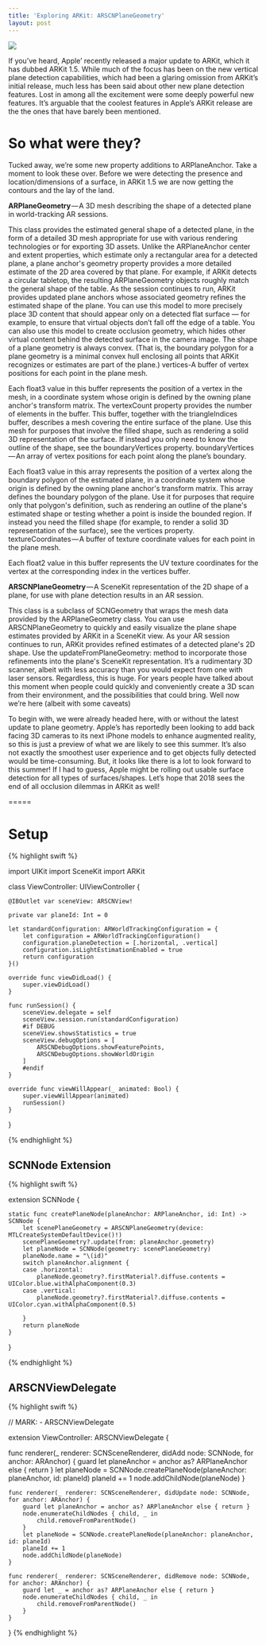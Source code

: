```yaml
---
title: 'Exploring ARKit: ARSCNPlaneGeometry'
layout: post
---
```


![](/assets/scan.gif)

If you’ve heard, Apple’ recently released a major update to ARKit, which it has dubbed ARKit 1.5. While much of the focus has been on the new vertical plane detection capabilities, which had been a glaring omission from ARKit’s initial release, much less has been said about other new plane detection features. Lost in among all the excitement were some deeply powerful new features. It’s arguable that the coolest features in Apple’s ARKit release are the the ones that have barely been mentioned.

# So what were they?

Tucked away, we’re some new property additions to ARPlaneAnchor. Take a moment to look these over. Before we were detecting the presence and location/dimensions of a surface, in ARKit 1.5 we are now getting the contours and the lay of the land.

**ARPlaneGeometry** — A 3D mesh describing the shape of a detected plane in world-tracking AR sessions.

This class provides the estimated general shape of a detected plane, in the form of a detailed 3D mesh appropriate for use with various rendering technologies or for exporting 3D assets.
Unlike the ARPlaneAnchor center and extent properties, which estimate only a rectangular area for a detected plane, a plane anchor's geometry property provides a more detailed estimate of the 2D area covered by that plane. For example, if ARKit detects a circular tabletop, the resulting ARPlaneGeometry objects roughly match the general shape of the table. As the session continues to run, ARKit provides updated plane anchors whose associated geometry refines the estimated shape of the plane.
You can use this model to more precisely place 3D content that should appear only on a detected flat surface — for example, to ensure that virtual objects don’t fall off the edge of a table. You can also use this model to create occlusion geometry, which hides other virtual content behind the detected surface in the camera image.
The shape of a plane geometry is always convex. (That is, the boundary polygon for a plane geometry is a minimal convex hull enclosing all points that ARKit recognizes or estimates are part of the plane.)
vertices-A buffer of vertex positions for each point in the plane mesh.

Each float3 value in this buffer represents the position of a vertex in the mesh, in a coordinate system whose origin is defined by the owning plane anchor's transform matrix.
The vertexCount property provides the number of elements in the buffer.
This buffer, together with the triangleIndices buffer, describes a mesh covering the entire surface of the plane. Use this mesh for purposes that involve the filled shape, such as rendering a solid 3D representation of the surface. If instead you only need to know the outline of the shape, see the boundaryVertices property.
boundaryVertices — An array of vertex positions for each point along the plane’s boundary.

Each float3 value in this array represents the position of a vertex along the boundary polygon of the estimated plane, in a coordinate system whose origin is defined by the owning plane anchor's transform matrix.
This array defines the boundary polygon of the plane. Use it for purposes that require only that polygon's definition, such as rendering an outline of the plane's estimated shape or testing whether a point is inside the bounded region. If instead you need the filled shape (for example, to render a solid 3D representation of the surface), see the vertices property.
textureCoordinates — A buffer of texture coordinate values for each point in the plane mesh.

Each float2 value in this buffer represents the UV texture coordinates for the vertex at the corresponding index in the vertices buffer.

**ARSCNPlaneGeometry** — A SceneKit representation of the 2D shape of a plane, for use with plane detection results in an AR session.

This class is a subclass of SCNGeometry that wraps the mesh data provided by the ARPlaneGeometry class. You can use ARSCNPlaneGeometry to quickly and easily visualize the plane shape estimates provided by ARKit in a SceneKit view.
As your AR session continues to run, ARKit provides refined estimates of a detected plane's 2D shape. Use the updateFromPlaneGeometry: method to incorporate those refinements into the plane's SceneKit representation.
It’s a rudimentary 3D scanner, albeit with less accuracy than you would expect from one with laser sensors.
Regardless, this is huge. For years people have talked about this moment when people could quickly and conveniently create a 3D scan from their environment, and the possibilities that could bring. Well now we’re here (albeit with some caveats)

To begin with, we were already headed here, with or without the latest update to plane geometry. Apple’s has reportedly been looking to add back facing 3D cameras to its next iPhone models to enhance augmented reality, so this is just a preview of what we are likely to see this summer. It’s also not exactly the smoothest user experience and to get objects fully detected would be time-consuming. But, it looks like there is a lot to look forward to this summer! If I had to guess, Apple might be rolling out usable surface detection for all types of surfaces/shapes. Let’s hope that 2018 sees the end of all occlusion dilemmas in ARKit as well!

=====

# Setup



{% highlight swift %}

import UIKit
import SceneKit
import ARKit

class ViewController: UIViewController {

    @IBOutlet var sceneView: ARSCNView!

    private var planeId: Int = 0

    let standardConfiguration: ARWorldTrackingConfiguration = {
        let configuration = ARWorldTrackingConfiguration()
        configuration.planeDetection = [.horizontal, .vertical]
        configuration.isLightEstimationEnabled = true
        return configuration
    }()

    override func viewDidLoad() {
        super.viewDidLoad()
    }

    func runSession() {
        sceneView.delegate = self
        sceneView.session.run(standardConfiguration)
        #if DEBUG
        sceneView.showsStatistics = true
        sceneView.debugOptions = [
            ARSCNDebugOptions.showFeaturePoints,
            ARSCNDebugOptions.showWorldOrigin
        ]
        #endif
    }

    override func viewWillAppear(_ animated: Bool) {
        super.viewWillAppear(animated)
        runSession()
    }
}

{% endhighlight %}




## SCNNode Extension




{% highlight swift %}

extension SCNNode {

    static func createPlaneNode(planeAnchor: ARPlaneAnchor, id: Int) -> SCNNode {
        let scenePlaneGeometry = ARSCNPlaneGeometry(device: MTLCreateSystemDefaultDevice()!)
        scenePlaneGeometry?.update(from: planeAnchor.geometry)
        let planeNode = SCNNode(geometry: scenePlaneGeometry)
        planeNode.name = "\(id)"
        switch planeAnchor.alignment {
        case .horizontal:
            planeNode.geometry?.firstMaterial?.diffuse.contents = UIColor.blue.withAlphaComponent(0.3)
        case .vertical:
            planeNode.geometry?.firstMaterial?.diffuse.contents = UIColor.cyan.withAlphaComponent(0.5)

        }
        return planeNode
    }

}

{% endhighlight %}



## ARSCNViewDelegate



{% highlight swift %}

// MARK: - ARSCNViewDelegate


extension ViewController: ARSCNViewDelegate {


func renderer(_ renderer: SCNSceneRenderer, didAdd node: SCNNode, for anchor: ARAnchor) {
        guard let planeAnchor = anchor as? ARPlaneAnchor else { return }
        let planeNode = SCNNode.createPlaneNode(planeAnchor: planeAnchor, id: planeId)
        planeId += 1
        node.addChildNode(planeNode)
    }

    func renderer(_ renderer: SCNSceneRenderer, didUpdate node: SCNNode, for anchor: ARAnchor) {
        guard let planeAnchor = anchor as? ARPlaneAnchor else { return }
        node.enumerateChildNodes { child, _ in
            child.removeFromParentNode()
        }
        let planeNode = SCNNode.createPlaneNode(planeAnchor: planeAnchor, id: planeId)
        planeId += 1
        node.addChildNode(planeNode)
    }

    func renderer(_ renderer: SCNSceneRenderer, didRemove node: SCNNode, for anchor: ARAnchor) {
        guard let _ = anchor as? ARPlaneAnchor else { return }
        node.enumerateChildNodes { child, _ in
            child.removeFromParentNode()
        }
    }
}
{% endhighlight %}

